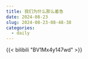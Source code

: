 ```yaml
---
title: 我们为什么那么着急
date: 2024-08-23
slug: 2024-08-23-08-48-38
categories:
  - daily
---
```


{{< bilibili "BV1Mx4y147wd" >}}
